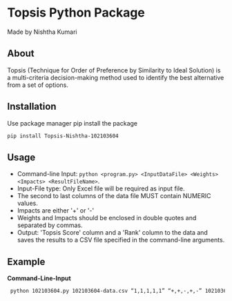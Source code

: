 # Topsis Python Package
Made by Nishtha Kumari 
## About
Topsis (Technique for Order of Preference by Similarity to Ideal Solution) is a multi-criteria decision-making method used to identify the best alternative from a set of options.
## Installation
 Use package manager pip install the package 
 ```sh
 pip install Topsis-Nishtha-102103604 
 ```
## Usage
- Command-line Input: `python <program.py> <InputDataFile> <Weights> <Impacts> <ResultFileName>`. 
- Input-File type: Only Excel file will be required as input file.
- The second to last columns of the data file MUST contain NUMERIC values.
-  Impacts are either '+' or '-' 
- Weights and Impacts should be enclosed in double quotes and separated by commas.
- Output: 'Topsis Score' column and a 'Rank' column to the data and saves the results to a CSV file specified in the command-line arguments.
## Example

**Command-Line-Input**
```sh
 python 102103604.py 102103604-data.csv “1,1,1,1,1” “+,+,-,+,-” 102103604-result.csv
```











